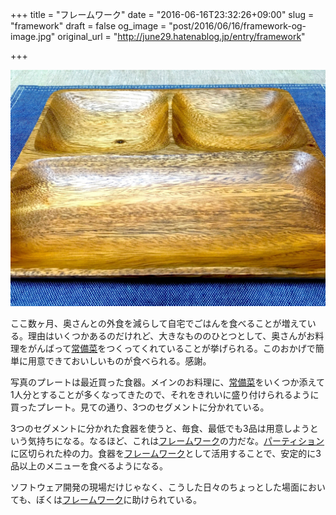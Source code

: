 +++
title = "フレームワーク"
date = "2016-06-16T23:32:26+09:00"
slug = "framework"
draft = false
og_image = "post/2016/06/16/framework-og-image.jpg"
original_url = "http://june29.hatenablog.jp/entry/framework"

+++

<p><span itemscope itemtype="http://schema.org/Photograph"><img src="/post/2016/06/16/framework-20160616230404.jpg" alt="f:id:june29:20160616230404j:plain" title="f:id:june29:20160616230404j:plain" class="hatena-fotolife" itemprop="image"></span></p>

<p>ここ数ヶ月、奥さんとの外食を減らして自宅でごはんを食べることが増えている。理由はいくつかあるのだけれど、大きなもののひとつとして、奥さんがお料理をがんばって<a class="keyword" href="http://d.hatena.ne.jp/keyword/%BE%EF%C8%F7%BA%DA">常備菜</a>をつくってくれていることが挙げられる。このおかげで簡単に用意できておいしいものが食べられる。感謝。</p>

<p>写真のプレートは最近買った食器。メインのお料理に、<a class="keyword" href="http://d.hatena.ne.jp/keyword/%BE%EF%C8%F7%BA%DA">常備菜</a>をいくつか添えて1人分とすることが多くなってきたので、それをきれいに盛り付けられるように買ったプレート。見ての通り、3つのセグメントに分かれている。</p>

<p>3つのセグメントに分かれた食器を使うと、毎食、最低でも3品は用意しようという気持ちになる。なるほど、これは<a class="keyword" href="http://d.hatena.ne.jp/keyword/%A5%D5%A5%EC%A1%BC%A5%E0%A5%EF%A1%BC%A5%AF">フレームワーク</a>の力だな。<a class="keyword" href="http://d.hatena.ne.jp/keyword/%A5%D1%A1%BC%A5%C6%A5%A3%A5%B7%A5%E7%A5%F3">パーティション</a>に区切られた枠の力。食器を<a class="keyword" href="http://d.hatena.ne.jp/keyword/%A5%D5%A5%EC%A1%BC%A5%E0%A5%EF%A1%BC%A5%AF">フレームワーク</a>として活用することで、安定的に3品以上のメニューを食べるようになる。</p>

<p>ソフトウェア開発の現場だけじゃなく、こうした日々のちょっとした場面においても、ぼくは<a class="keyword" href="http://d.hatena.ne.jp/keyword/%A5%D5%A5%EC%A1%BC%A5%E0%A5%EF%A1%BC%A5%AF">フレームワーク</a>に助けられている。</p>
